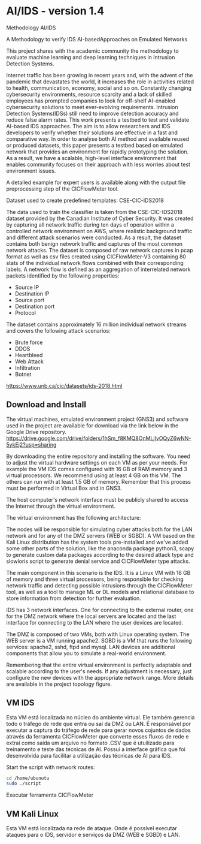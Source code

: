 # AI/IDS - version 1.4
Methodology AI/IDS

A Methodology to verify IDS AI-basedApproaches on Emulated Networks

This project shares with the academic community the methodology to evaluate machine learning and deep learning techniques in Intrusion Detection Systems.

Internet traffic has been growing in recent years and, with the advent of the pandemic that devastates the world, it increases the role in activities related to health, communication, economy, social and so on. Constantly changing cybersecurity environments, resource scarcity and a lack of skilled employees has prompted companies to look for off-shelf AI-enabled cybersecurity solutions to meet ever-evolving requirements. Intrusion Detection Systems(IDSs) still need to improve detection accuracy and reduce false alarm rates. This work presents a testbed to test and validate AI-based IDS approaches. The aim is to allow researchers and IDS developers to verify whether their solutions are effective in a fast and comparative way. In order to analyse both AI method and available reused or produced datasets, this paper presents a testbed based on emulated network that provides an environment for rapidly prototyping the solution. As a result, we have a scalable, high-level interface environment that enables community focuses on their approach with less worries about test environment issues.


A detailed example for expert users is available along with the output file preprocessing step of the CICFlowMeter tool.



Dataset used to create predefined templates: CSE-CIC-IDS2018

The data used to train the classifier is taken from the CSE-CIC-IDS2018 dataset provided by the Canadian Institute of Cyber Security. It was created by capturing all network traffic during ten days of operation within a controlled network environment on AWS, where realistic background traffic and different attack scenarios were conducted. As a result, the dataset contains both benign network traffic and captures of the most common network attacks. The dataset is composed of raw network captures in pcap format as well as csv files created using CICFlowMeter-V3 containing 80 stats of the individual network flows combined with their corresponding labels. A network flow is defined as an aggregation of interrelated network packets identified by the following properties:

- Source IP
- Destination IP
- Source port
- Destination port
- Protocol

The dataset contains approximately 16 million individual network streams and covers the following attack scenarios:

- Brute force
- DDOS
- Heartbleed
- Web Attack
- Infiltration
- Botnet

https://www.unb.ca/cic/datasets/ids-2018.html


## Download and Install

The virtual machines, emulated environment project (GNS3) and software used in the project are available for download via the link below in the Google Drive repository.
https://drive.google.com/drive/folders/1hSm_f8KMQ8OnMLjIvOQyZ6wNN-5ykEj2?usp=sharing

By downloading the entire repository and installing the software. You need to adjust the virtual hardware settings on each VM as per your needs. For example the VM IDS comes configured with 16 GB of RAM memory and 3 virtual processors. We recommend using at least 4 GB on this VM. The others can run with at least 1.5 GB of memory. Remember that this process must be performed in Virtual Box and in GNS3.

The host computer's network interface must be publicly shared to access the Internet through the virtual environment.

The virtual environment has the following architecture:

The nodes will be responsible for simulating cyber attacks both for the LAN network and for any of the DMZ servers (WEB or SGBD). A VM based on the Kali Linux distribution has the system tools pre-installed and we've added some other parts of the solution, like the anaconda package python3, scapy to generate custom data packages according to the desired attack type and slowloris script to generate denial service and CICFlowMeter type attacks.

The main component in this scenario is the IDS. It is a Linux VM with 16 GB of memory and three virtual processors, being responsible for checking network traffic and detecting possible intrusions through the CICFlowMeter tool, as well as a tool to manage ML or DL models and relational database to store information from detection for further evaluation.

IDS has 3 network interfaces. One for connecting to the external router, one for the DMZ network where the local servers are located and the last interface for connecting to the LAN where the user devices are located.

The DMZ is composed of two VMs, both with Linux operating system. The WEB server is a VM running apache2. SGBD is a VM that runs the following services: apache2, sshd, ftpd and mysql. LAN devices are additional components that allow you to simulate a real-world environment.

Remembering that the entire virtual environment is perfectly adaptable and scalable according to the user's needs. If any adjustment is necessary, just configure the new devices with the appropriate network range. More details are available in the project topology figure.


## VM IDS

Esta VM está localizada no núcleo do ambiente virtual. Ele também gerencia todo o tráfego de rede que entra ou saí da DMZ ou LAN. É responsável por executar a captura do tráfego de rede para gerar novos cojuntos de dados através da ferramenta CICFlowMeter que converte esses fluxos de rede e extraí como saída um arquivo no formato .CSV que é utuilizado para treinamento e teste das técnicas de AI. Possui a interface gráfica que foi desenvolvida para facilitar a utilização das técnicas de AI para IDS.

Start the script with network routes:
```sh
cd /home/ubunutu
sudo ./script
```


Executar ferramenta CICFlowMeter 

## VM Kali Linux

Esta VM está localizada na rede de ataque. Onde é possível executar ataques para o IDS, servidor e serviços da DMZ (WEB e SGBD) e LAN. 






